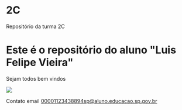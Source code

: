 # 2C

Repositório da turma 2C

# Este é o repositório do aluno "Luis Felipe Vieira"

Sejam todos bem vindos 

![](https://media1.tenor.com/m/Nfct9RreQfUAAAAd/dog-meme.gif)

Contato email 00001123438894sp@aluno.educacao.sp.gov.br
